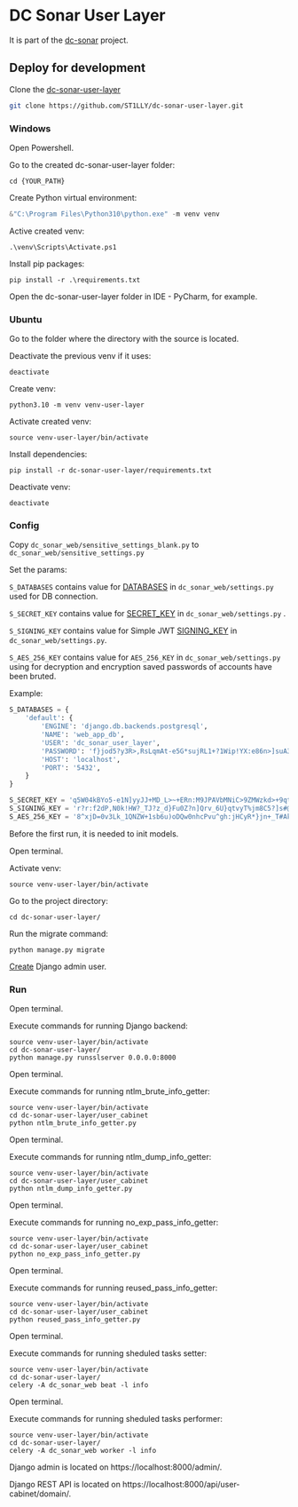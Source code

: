 # DC Sonar User Layer

It is part of the [dc-sonar](https://github.com/ST1LLY/dc-sonar) project.

## Deploy for development

Clone the [dc-sonar-user-layer](https://github.com/ST1LLY/dc-sonar-user-layer)

```bash
git clone https://github.com/ST1LLY/dc-sonar-user-layer.git
```

### Windows

Open Powershell.

Go to the created dc-sonar-user-layer folder:

```
cd {YOUR_PATH}
```

Create Python virtual environment:

```powershell
&"C:\Program Files\Python310\python.exe" -m venv venv
```

Active created venv:

```
.\venv\Scripts\Activate.ps1
```

Install pip packages:

```
pip install -r .\requirements.txt
```

Open the dc-sonar-user-layer folder in IDE - PyCharm, for example.

### Ubuntu

Go to the folder where the directory with the source is located.

Deactivate the previous venv if it uses:

```shell
deactivate
```

Create venv:

```shell
python3.10 -m venv venv-user-layer
```

Activate created venv:

```shell
source venv-user-layer/bin/activate
```

Install dependencies:

```shell
pip install -r dc-sonar-user-layer/requirements.txt
```

Deactivate venv:

```
deactivate
```

### Config

Copy `dc_sonar_web/sensitive_settings_blank.py` to `dc_sonar_web/sensitive_settings.py`

Set the params:

`S_DATABASES` contains value for [DATABASES](https://docs.djangoproject.com/en/4.0/ref/settings/#databases) in `dc_sonar_web/settings.py` used for DB connection.

`S_SECRET_KEY` contains value for [SECRET_KEY](https://docs.djangoproject.com/en/4.0/howto/deployment/checklist/#secret-key) in `dc_sonar_web/settings.py` .

`S_SIGNING_KEY` contains value for Simple JWT [SIGNING_KEY](https://django-rest-framework-simplejwt.readthedocs.io/en/latest/settings.html#signing-key)  in `dc_sonar_web/settings.py`.

`S_AES_256_KEY` contains value for `AES_256_KEY` in `dc_sonar_web/settings.py` using for decryption and  encryption saved passwords of accounts have been bruted.

Example:

```python
S_DATABASES = {
    'default': {
        'ENGINE': 'django.db.backends.postgresql',
        'NAME': 'web_app_db',
        'USER': 'dc_sonar_user_layer',
        'PASSWORD': 'f}jod5?y3R>,RsLqmAt-e5G*sujRL1+?1Wip!YX:e86n>]suA3n)V!:YqeE~*LVN',
        'HOST': 'localhost',
        'PORT': '5432',
    }
}

S_SECRET_KEY = 'q5W04kBYo5-e1N]yyJJ+MD_L>~+ERn:M9JPAVbMNiC>9ZMWzkd>+9qtsvAPdc?)F'
S_SIGNING_KEY = 'r?r:f2dP,N0k!HW?_TJ?z_d}Fu0Z?n]Qrv_6U}qtvyT%jm8C5?]s#@E2W6oKc3uc'
S_AES_256_KEY = '8^xjD=0v3Lk_1QNZW+1sb6u)oDQw0nhcPvu^gh:jHCyR*}jn+_T#Ak%*>3p_yvZe'
```

Before the first run, it is needed to init models.

Open terminal.

Activate venv:

```shell
source venv-user-layer/bin/activate
```

Go to the project directory:

```shell
cd dc-sonar-user-layer/
```

Run the migrate command:

```shell
python manage.py migrate
```

[Create](https://docs.djangoproject.com/en/1.8/intro/tutorial02/#creating-an-admin-user) Django admin user.

### Run

Open terminal.

Execute commands for running Django backend:

```
source venv-user-layer/bin/activate
cd dc-sonar-user-layer/
python manage.py runsslserver 0.0.0.0:8000
```

Open terminal.

Execute commands for running ntlm_brute_info_getter:

```
source venv-user-layer/bin/activate
cd dc-sonar-user-layer/user_cabinet
python ntlm_brute_info_getter.py
```

Open terminal.

Execute commands for running ntlm_dump_info_getter:

```
source venv-user-layer/bin/activate
cd dc-sonar-user-layer/user_cabinet
python ntlm_dump_info_getter.py
```

Open terminal.

Execute commands for running no_exp_pass_info_getter:

```
source venv-user-layer/bin/activate
cd dc-sonar-user-layer/user_cabinet
python no_exp_pass_info_getter.py
```

Open terminal.

Execute commands for running reused_pass_info_getter:

```
source venv-user-layer/bin/activate
cd dc-sonar-user-layer/user_cabinet
python reused_pass_info_getter.py
```

Open terminal.

Execute commands for running sheduled tasks setter:

```
source venv-user-layer/bin/activate
cd dc-sonar-user-layer/
celery -A dc_sonar_web beat -l info
```

Open terminal.

Execute commands for running sheduled tasks performer:

```
source venv-user-layer/bin/activate
cd dc-sonar-user-layer/
celery -A dc_sonar_web worker -l info
```

Django admin is located on https://localhost:8000/admin/.

Django REST API is located on https://localhost:8000/api/user-cabinet/domain/.
